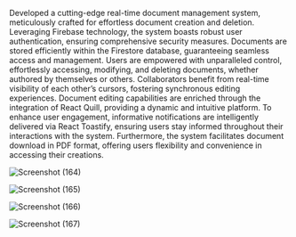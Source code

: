 Developed a cutting-edge real-time document management system, meticulously crafted for effortless document
creation and deletion. Leveraging Firebase technology, the system boasts robust user authentication, ensuring
comprehensive security measures. Documents are stored efficiently within the Firestore database, guaranteeing seamless
access and management. Users are empowered with unparalleled control, effortlessly accessing, modifying, and deleting
documents, whether authored by themselves or others. Collaborators benefit from real-time visibility of each other’s
cursors, fostering synchronous editing experiences. Document editing capabilities are enriched through the integration of
React Quill, providing a dynamic and intuitive platform. To enhance user engagement, informative notifications are
intelligently delivered via React Toastify, ensuring users stay informed throughout their interactions with the system.
Furthermore, the system facilitates document download in PDF format, offering users flexibility and convenience in
accessing their creations.

![Screenshot (164)](https://github.com/Jyotishmoy12/Docs-project/assets/93263133/fddfda44-13a8-4faa-ade1-5c1be79e2bd8)


![Screenshot (165)](https://github.com/Jyotishmoy12/Docs-project/assets/93263133/b166f1cc-4c3d-46c6-8d14-26a98d733074)

![Screenshot (166)](https://github.com/Jyotishmoy12/Docs-project/assets/93263133/636420c3-8ec1-4697-adb0-1b42a2f16dfc)

![Screenshot (167)](https://github.com/Jyotishmoy12/Docs-project/assets/93263133/8ee96a95-2786-4c82-9a8a-991df3eb2a83)



